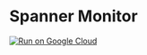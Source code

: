 # Spanner Monitor

[![Run on Google Cloud](https://storage.googleapis.com/cloudrun/button.svg)](https://deploy.cloud.run/?git_repo=https://github.com/micnncim/spanner-monitor.git)
